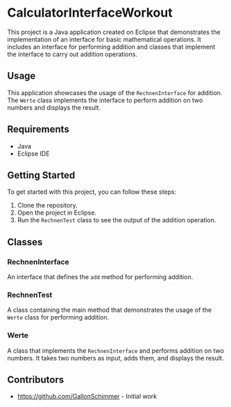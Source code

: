 # CalculatorInterfaceWorkout

This project is a Java application created on Eclipse that demonstrates the implementation of an interface for basic mathematical operations. It includes an interface for performing addition and classes that implement the interface to carry out addition operations.

## Usage

This application showcases the usage of the `RechnenInterface` for addition. The `Werte` class implements the interface to perform addition on two numbers and displays the result.

## Requirements

- Java
- Eclipse IDE

## Getting Started

To get started with this project, you can follow these steps:

1. Clone the repository.
2. Open the project in Eclipse.
3. Run the `RechnenTest` class to see the output of the addition operation.

## Classes

### RechnenInterface

An interface that defines the `add` method for performing addition.

### RechnenTest

A class containing the main method that demonstrates the usage of the `Werte` class for performing addition.

### Werte

A class that implements the `RechnenInterface` and performs addition on two numbers. It takes two numbers as input, adds them, and displays the result.

## Contributors

- https://github.com/GallonSchimmer - Initial work
